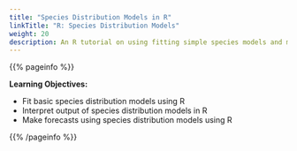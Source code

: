```yaml
---
title: "Species Distribution Models in R"
linkTitle: "R: Species Distribution Models"
weight: 20
description: An R tutorial on using fitting simple species models and making forecasts based on these models
---
```


{{% pageinfo %}}

**Learning Objectives:**
* Fit basic species distribution models using R
* Interpret output of species distribution models in R
* Make forecasts using species distribution models using R

{{% /pageinfo %}}
